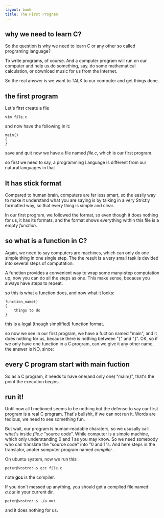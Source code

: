 ```yaml
---
layout: book
title: The First Program
---
```

## why we need to learn C?
So the question is why we need to learn C or any other so called programing
language?

To write programs, of course. And a computer program will run on our computer
and help us do something, say, do some mathematical calculation, or download
music for us from the Internet.

So the real answer is we want to TALK to our computer and get things done. 

## the first program

Let's first create a file

    vim file.c

and now have the following in it:

    main()
    {
    }

save and quit now we have a file named _file.c_, which is our first program.

so first we need to say, a programming Language is different from our natural
languages in that 

## It has stick format

Compared to human brain, computers are far less smart, so the easily way to
make it understand what you are saying is by talking in a very Strictly
formatted way, so that every thing is simple and clear.

In our first program, we followed the format, so even though it does nothing
for us, it has its formats, and the format shows everything within this file
is a empty _function_.

## so what is a function in C?

Again, we need to say computers are machines, which can only do one simple
thing in one single step. The the result is a very small task is devided into
several steps of computation.

A function provides a convenient way to wrap some many-step computation up,
now you can do all the steps as one. This make sense, because you always have
steps to repeat.

so this is what a function does, and now what it looks:

    function_name()
    {
        things to do
    }

this is a legal (though simplified) function format.

so now we see in our first program, we have a fuction named "main", and it
does nothing for us, because there is nothing between "{" and "}". OK, so if
we only have one function in a C program, can we give it any other name, the
answer is NO, since: 

## every C program start with main fuction

So as a C program, it needs to have one(and only one) "main()", that's the
point the execution begins.


## run it!
Until now all I metioned seems to be nothing but the defense to say our first
program is a real C program. That's bullshit, if we can not run it. Words are
tedious, we need to see something fun.

But wait, our program is human-readable charaters, so we ususally call what's
inside _file.c_ "source code". While computer is a simple machine, which only
understanding 0 and 1 as you may know. So we need somebody who can translate
the "source code" into "0 and 1"s. And here steps in the translator, anoter
somputer program named _compiler_ .

On ubuntu system, now we run this:

    peter@vostro:~$ gcc file.c 

note __gcc__ is the compiler.

If you don't messed up anything, you should get a complied file named _a.out_
in your current dir.   

    peter@vostro:~$ ./a.out 

and it does nothing for us.  
